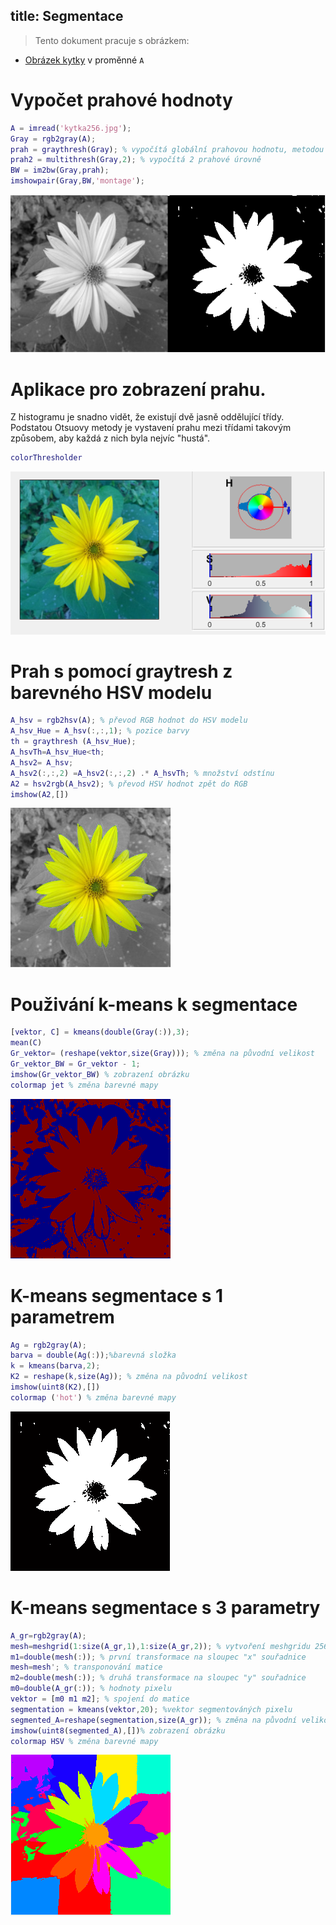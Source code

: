 title: Segmentace
---
>Tento dokument pracuje s obrázkem: 

* [Obrázek kytky](../media/kytka256.jpg) v proměnné `A` 

# Vypočet prahové hodnoty
``` matlab
A = imread('kytka256.jpg');
Gray = rgb2gray(A);
prah = graythresh(Gray); % vypočítá globální prahovou hodnotu, metodou Otsu
prah2 = multithresh(Gray,2); % vypočítá 2 prahové úrovně
BW = im2bw(Gray,prah);
imshowpair(Gray,BW,'montage');
```
![](../media/grayprah.PNG)

# Aplikace pro zobrazení prahu.
Z histogramu je snadno vidět, že existují dvě jasně oddělující třídy. Podstatou Otsuovy metody je vystavení prahu mezi třídami takovým způsobem, aby každá z nich byla nejvíc "hustá".
``` matlab
colorThresholder
```
![](../media/threshold.PNG)

# Prah s pomocí graytresh z barevného HSV modelu
``` matlab
A_hsv = rgb2hsv(A); % převod RGB hodnot do HSV modelu
A_hsv_Hue = A_hsv(:,:,1); % pozice barvy
th = graythresh (A_hsv_Hue); 
A_hsvTh=A_hsv_Hue<th;
A_hsv2= A_hsv;
A_hsv2(:,:,2) =A_hsv2(:,:,2) .* A_hsvTh; % množství odstínu 
A2 = hsv2rgb(A_hsv2); % převod HSV hodnot zpět do RGB
imshow(A2,[])
```
![](../media/HSVmodel.PNG)

# Použivání k-means k segmentace
``` matlab
[vektor, C] = kmeans(double(Gray(:)),3);
mean(C)
Gr_vektor= (reshape(vektor,size(Gray))); % změna na původní velikost
Gr_vektor_BW = Gr_vektor - 1;
imshow(Gr_vektor_BW) % zobrazení obrázku
colormap jet % změna barevné mapy
```
![](../media/kmeans.PNG)

# K-means segmentace s 1 parametrem
``` matlab
Ag = rgb2gray(A);
barva = double(Ag(:));%barevná složka
k = kmeans(barva,2);
K2 = reshape(k,size(Ag)); % změna na původní velikost
imshow(uint8(K2),[])
colormap ('hot') % změna barevné mapy
```

![](../media/kmeans1.PNG)

# K-means segmentace s 3 parametry
``` matlab
A_gr=rgb2gray(A); 
mesh=meshgrid(1:size(A_gr,1),1:size(A_gr,2)); % vytvoření meshgridu 256 x 256
m1=double(mesh(:)); % první transformace na sloupec "x" souřadnice
mesh=mesh'; % transponování matice
m2=double(mesh(:)); % druhá transformace na sloupec "y" souřadnice
m0=double(A_gr(:)); % hodnoty pixelu
vektor = [m0 m1 m2]; % spojení do matice
segmentation = kmeans(vektor,20); %vektor segmentováných pixelu
segmented_A=reshape(segmentation,size(A_gr)); % změna na původní velikost
imshow(uint8(segmented_A),[])% zobrazení obrázku
colormap HSV % změna barevné mapy
```

![](../media/kmeans3.PNG)



